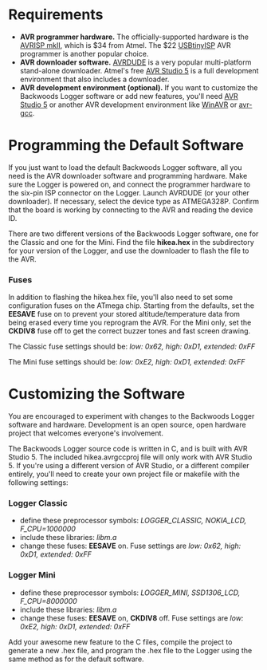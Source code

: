 # Requirements #
  * **AVR programmer hardware.** The officially-supported hardware is the [AVRISP mkII](http://store.atmel.com/PartDetail.aspx?q=p:10500054), which is $34 from Atmel. The $22 [USBtinyISP](http://www.adafruit.com/products/46) AVR programmer is another popular choice.
  * **AVR downloader software.** [AVRDUDE](http://savannah.nongnu.org/projects/avrdude/) is a very popular multi-platform stand-alone downloader. Atmel's free [AVR Studio 5](http://www.atmel.com/microsite/avr_studio_5/default.asp?source=redirect) is a full development environment that also includes a downloader.
  * **AVR development environment (optional).** If you want to customize the Backwoods Logger software or add new features, you'll need [AVR Studio 5](http://www.atmel.com/microsite/avr_studio_5/default.asp?source=redirect)  or another AVR development environment like [WinAVR](http://winavr.sourceforge.net/) or [avr-gcc](http://www.avrfreaks.net/wiki/index.php/Documentation:AVR_GCC).

# Programming the Default Software #
If you just want to load the default Backwoods Logger software, all you need is the AVR downloader software and programming hardware. Make sure the Logger is powered on, and connect the programmer hardware to the six-pin ISP connector on the Logger. Launch AVRDUDE (or your other downloader). If necessary, select the device type as ATMEGA328P. Confirm that the board is working by connecting to the AVR and reading the device ID.

There are two different versions of the Backwoods Logger software, one for the Classic and one for the Mini. Find the file **hikea.hex** in the subdirectory for your version of the Logger, and use the downloader to flash the file to the AVR.

### Fuses ###
In addition to flashing the hikea.hex file, you'll also need to set some configuration fuses on the ATmega chip. Starting from the defaults, set the **EESAVE** fuse on to prevent your stored altitude/temperature data from being erased every time you reprogram the AVR. For the Mini only, set the **CKDIV8** fuse off to get the correct buzzer tones and fast screen drawing.

The Classic fuse settings should be: _low: 0x62, high: 0xD1, extended: 0xFF_

The Mini fuse settings should be: _low: 0xE2, high: 0xD1, extended: 0xFF_

# Customizing the Software #
You are encouraged to experiment with changes to the Backwoods Logger software and hardware. Development is an open source, open hardware project that welcomes everyone's involvement.

The Backwoods Logger source code is written in C, and is built with AVR Studio 5. The included hikea.avrgccproj file will only work with AVR Studio 5. If you're using a different version of AVR Studio, or a different compiler entirely, you'll need to create your own project file or makefile with the following settings:

### Logger Classic ###
  * define these preprocessor symbols: _LOGGER\_CLASSIC, NOKIA\_LCD, F\_CPU=1000000_
  * include these libraries: _libm.a_
  * change these fuses: **EESAVE** on. Fuse settings are _low: 0x62, high: 0xD1, extended: 0xFF_

### Logger Mini ###
  * define these preprocessor symbols: _LOGGER\_MINI, SSD1306\_LCD, F\_CPU=8000000_
  * include these libraries: _libm.a_
  * change these fuses: **EESAVE** on, **CKDIV8** off. Fuse settings are _low: 0xE2, high: 0xD1, extended: 0xFF_

Add your awesome new feature to the C files, compile the project to generate a new .hex file, and program the .hex file to the Logger using the same method as for the default software.